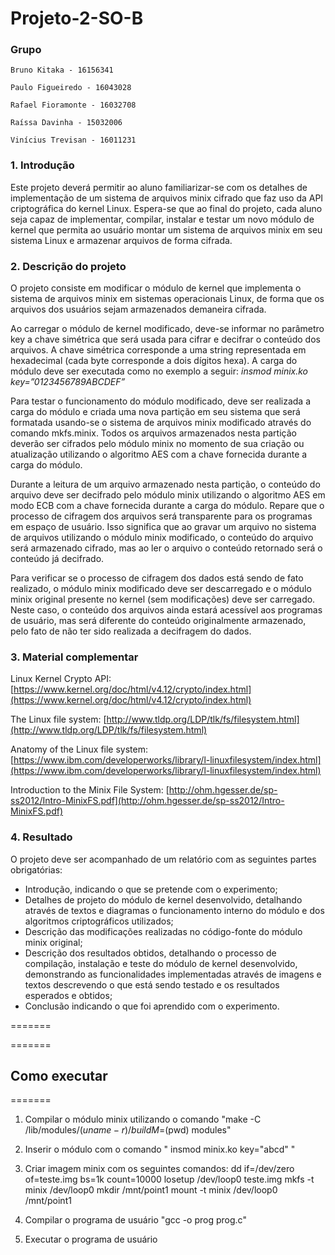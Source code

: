 # Projeto-2-SO-B

### Grupo
~~~
Bruno Kitaka - 16156341

Paulo Figueiredo - 16043028

Rafael Fioramonte - 16032708

Raíssa Davinha - 15032006

Vinícius Trevisan - 16011231
~~~

### 1. Introdução
Este projeto deverá permitir ao aluno familiarizar-se com os detalhes de implementação de um sistema de arquivos minix cifrado que faz uso da API criptográfica do kernel Linux. Espera-se que ao final do projeto, cada aluno seja capaz de implementar, compilar, instalar e testar um novo módulo de kernel que permita ao usuário montar um sistema de arquivos minix em seu sistema Linux e armazenar arquivos de forma cifrada.

### 2. Descrição do projeto
O projeto consiste em modificar o módulo de kernel que implementa o sistema de arquivos minix em sistemas operacionais Linux, de forma que os arquivos dos usuários sejam armazenados demaneira cifrada. 

Ao carregar o módulo de kernel modificado, deve-se informar no parâmetro key a chave simétrica que será usada para cifrar e decifrar o conteúdo dos arquivos. A chave simétrica corresponde a uma string representada em hexadecimal (cada byte corresponde a dois dígitos hexa). A carga do módulo deve ser executada como no exemplo a seguir:
*insmod minix.ko key=”0123456789ABCDEF”*

Para testar o funcionamento do módulo modificado, deve ser realizada a carga do módulo e criada uma nova partição em seu sistema que será formatada usando-se o sistema de arquivos minix modificado através do comando mkfs.minix. Todos os arquivos armazenados nesta partição deverão ser cifrados pelo módulo minix no momento de sua criação ou atualização utilizando o algoritmo AES com a chave fornecida durante a carga do módulo.

Durante a leitura de um arquivo armazenado nesta partição, o conteúdo do arquivo deve ser decifrado pelo módulo minix utilizando o algoritmo AES em modo ECB com a chave fornecida durante a carga do módulo. Repare que o processo de cifragem dos arquivos será transparente para os programas em espaço de usuário. Isso significa que ao gravar um arquivo no sistema de arquivos utilizando o módulo minix modificado, o conteúdo do arquivo será armazenado cifrado, mas ao ler o arquivo o conteúdo retornado será o conteúdo já decifrado. 

Para verificar se o processo de cifragem dos dados está sendo de fato realizado, o módulo minix modificado deve ser descarregado e o módulo minix original presente no kernel (sem modificações) deve ser carregado. Neste caso, o conteúdo dos arquivos ainda estará acessível aos programas de usuário, mas será diferente do conteúdo originalmente armazenado, pelo fato de não ter sido realizada a decifragem do dados.

### 3. Material complementar
Linux Kernel Crypto API: [https://www.kernel.org/doc/html/v4.12/crypto/index.html](https://www.kernel.org/doc/html/v4.12/crypto/index.html)

The Linux file system: [http://www.tldp.org/LDP/tlk/fs/filesystem.html](http://www.tldp.org/LDP/tlk/fs/filesystem.html)

Anatomy of the Linux file system: [https://www.ibm.com/developerworks/library/l-linuxfilesystem/index.html](https://www.ibm.com/developerworks/library/l-linuxfilesystem/index.html)

Introduction to the Minix File System: [http://ohm.hgesser.de/sp-ss2012/Intro-MinixFS.pdf](http://ohm.hgesser.de/sp-ss2012/Intro-MinixFS.pdf)

### 4. Resultado
O projeto deve ser acompanhado de um relatório com as seguintes partes obrigatórias:
- Introdução, indicando o que se pretende com o experimento;
- Detalhes de projeto do módulo de kernel desenvolvido, detalhando através de textos e diagramas o funcionamento interno do módulo e dos algoritmos criptográficos utilizados;
- Descrição das modificações realizadas no código-fonte do módulo minix original;
- Descrição dos resultados obtidos, detalhando o processo de compilação, instalação e teste do módulo de kernel desenvolvido, demonstrando as funcionalidades implementadas através de imagens e textos descrevendo o que está sendo testado e os resultados esperados e obtidos;
- Conclusão indicando o que foi aprendido com o experimento.

=======

=======
## Como executar
=======

1) Compilar o módulo minix utilizando o comando "make -C /lib/modules/$(uname-r)/build M=$(pwd) modules"

2) Inserir o módulo com o comando " insmod minix.ko key="abcd" "

3) Criar imagem minix com os seguintes comandos:
	dd if=/dev/zero of=teste.img bs=1k count=10000
	losetup /dev/loop0 teste.img
	mkfs -t minix /dev/loop0
	mkdir /mnt/point1
	mount -t minix /dev/loop0 /mnt/point1

4) Compilar o programa de usuário "gcc -o prog prog.c"

5) Executar o programa de usuário
